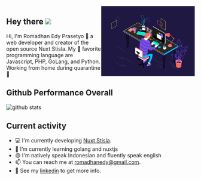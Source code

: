 <img align="right" alt="GIF" src="./right.gif?raw=true" width="250"/>

## Hey there <img src="https://d1j8pt39hxlh3d.cloudfront.net/uploads/beaming_face_with_smiling_eyes_256_2.gif" width="25px">

Hi, I'm Romadhan Edy Prasetyo 👨 a web developer and creator of the open source Nuxt Stisla. My 💚 favorite programming language are Javascript, PHP, GoLang, and Python. Working from home during quarantine 🏡

## Github Performance Overall

![github stats](https://github-readme-stats.vercel.app/api?username=dyprast&show_icons=true&theme=tokyonight)

## Current activity

- 💻 I'm currently developing <a href="https://github.com/dyprast/nuxt-stisla">Nuxt Stisla</a>.
- 📖 I’m currently learning golang and nuxtjs
- 😄 I'm natively speak Indonesian and fluently speak english
- 📫 You can reach me at romadhanedy@gmail.com.
- 📝 See my <a href="https://www.linkedin.com/in/romadhan-prasetyo">linkedin</a> to get more info.
